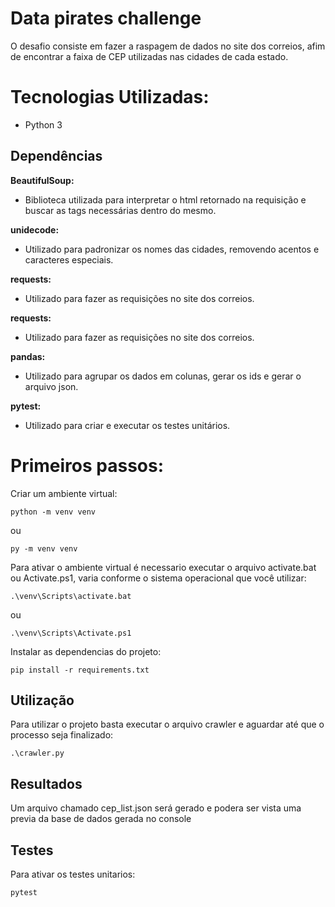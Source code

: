 # Data pirates challenge
O desafio consiste em fazer a raspagem de dados no site dos correios, afim de encontrar a faixa de CEP utilizadas nas cidades de cada estado.

# Tecnologias Utilizadas:
- Python 3

## Dependências
**BeautifulSoup:**
- Biblioteca utilizada para interpretar o html retornado na requisição e buscar as tags necessárias dentro do mesmo.

**unidecode:**
- Utilizado para padronizar os nomes das cidades, removendo acentos e caracteres especiais.

**requests:**
- Utilizado para fazer as requisições no site dos correios.

**requests:**
- Utilizado para fazer as requisições no site dos correios.

**pandas:**
- Utilizado para agrupar os dados em colunas, gerar os ids e gerar o arquivo json.

**pytest:**
- Utilizado para criar e executar os testes unitários.

# Primeiros passos:
Criar um ambiente virtual:
```
python -m venv venv
```
ou
```
py -m venv venv
```

Para ativar o ambiente virtual é necessario executar o arquivo activate.bat ou Activate.ps1, varia conforme o sistema operacional que você utilizar:
```
.\venv\Scripts\activate.bat
```
ou
```
.\venv\Scripts\Activate.ps1
```
Instalar as dependencias do projeto:
```
pip install -r requirements.txt
```

## Utilização

Para utilizar o projeto basta executar o arquivo crawler e aguardar até que o processo seja finalizado:
```
.\crawler.py
```

## Resultados

Um arquivo chamado cep_list.json será gerado e podera ser vista uma previa da base de dados gerada no console

## Testes

Para ativar os testes unitarios:
```
pytest
```

